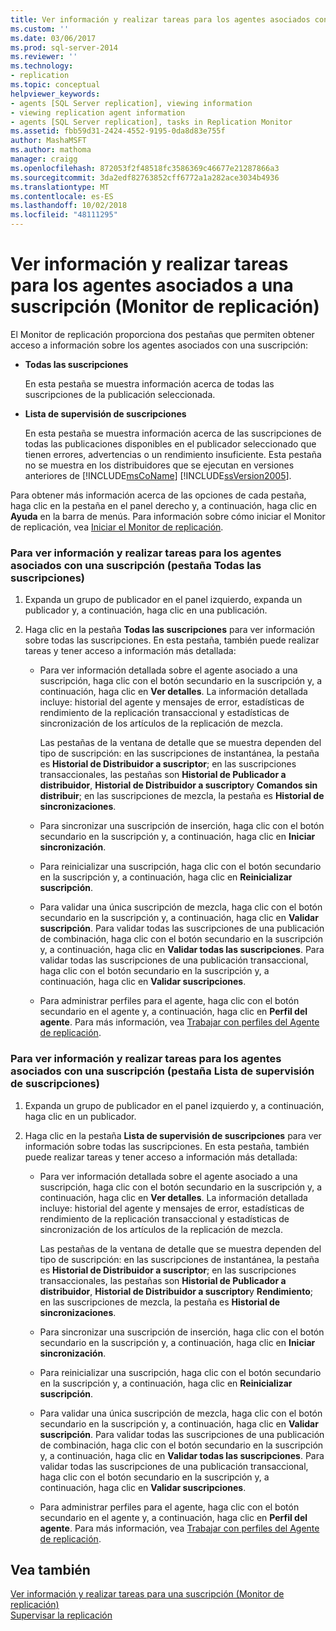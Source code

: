 ```yaml
---
title: Ver información y realizar tareas para los agentes asociados con una suscripción (Monitor de replicación) | Microsoft Docs
ms.custom: ''
ms.date: 03/06/2017
ms.prod: sql-server-2014
ms.reviewer: ''
ms.technology:
- replication
ms.topic: conceptual
helpviewer_keywords:
- agents [SQL Server replication], viewing information
- viewing replication agent information
- agents [SQL Server replication], tasks in Replication Monitor
ms.assetid: fbb59d31-2424-4552-9195-0da8d83e755f
author: MashaMSFT
ms.author: mathoma
manager: craigg
ms.openlocfilehash: 872053f2f48518fc3586369c46677e21287866a3
ms.sourcegitcommit: 3da2edf82763852cff6772a1a282ace3034b4936
ms.translationtype: MT
ms.contentlocale: es-ES
ms.lasthandoff: 10/02/2018
ms.locfileid: "48111295"
---
```

# <a name="view-information-and-perform-tasks-for-the-agents-associated-with-a-subscription-replication-monitor"></a>Ver información y realizar tareas para los agentes asociados a una suscripción (Monitor de replicación)
  El Monitor de replicación proporciona dos pestañas que permiten obtener acceso a información sobre los agentes asociados con una suscripción:  
  
-   **Todas las suscripciones**  
  
     En esta pestaña se muestra información acerca de todas las suscripciones de la publicación seleccionada.  
  
-   **Lista de supervisión de suscripciones**  
  
     En esta pestaña se muestra información acerca de las suscripciones de todas las publicaciones disponibles en el publicador seleccionado que tienen errores, advertencias o un rendimiento insuficiente. Esta pestaña no se muestra en los distribuidores que se ejecutan en versiones anteriores de [!INCLUDE[msCoName](../../../includes/msconame-md.md)] [!INCLUDE[ssVersion2005](../../../includes/ssversion2005-md.md)].  
  
 Para obtener más información acerca de las opciones de cada pestaña, haga clic en la pestaña en el panel derecho y, a continuación, haga clic en **Ayuda** en la barra de menús. Para información sobre cómo iniciar el Monitor de replicación, vea [Iniciar el Monitor de replicación](start-the-replication-monitor.md).  
  
### <a name="to-view-information-and-perform-tasks-for-the-agents-associated-with-a-subscription-all-subscriptions-tab"></a>Para ver información y realizar tareas para los agentes asociados con una suscripción (pestaña Todas las suscripciones)  
  
1.  Expanda un grupo de publicador en el panel izquierdo, expanda un publicador y, a continuación, haga clic en una publicación.  
  
2.  Haga clic en la pestaña **Todas las suscripciones** para ver información sobre todas las suscripciones. En esta pestaña, también puede realizar tareas y tener acceso a información más detallada:  
  
    -   Para ver información detallada sobre el agente asociado a una suscripción, haga clic con el botón secundario en la suscripción y, a continuación, haga clic en **Ver detalles**. La información detallada incluye: historial del agente y mensajes de error, estadísticas de rendimiento de la replicación transaccional y estadísticas de sincronización de los artículos de la replicación de mezcla.  
  
         Las pestañas de la ventana de detalle que se muestra dependen del tipo de suscripción: en las suscripciones de instantánea, la pestaña es **Historial de Distribuidor a suscriptor**; en las suscripciones transaccionales, las pestañas son **Historial de Publicador a distribuidor**, **Historial de Distribuidor a suscriptor**y **Comandos sin distribuir**; en las suscripciones de mezcla, la pestaña es **Historial de sincronizaciones**.  
  
    -   Para sincronizar una suscripción de inserción, haga clic con el botón secundario en la suscripción y, a continuación, haga clic en **Iniciar sincronización**.  
  
    -   Para reinicializar una suscripción, haga clic con el botón secundario en la suscripción y, a continuación, haga clic en **Reinicializar suscripción**.  
  
    -   Para validar una única suscripción de mezcla, haga clic con el botón secundario en la suscripción y, a continuación, haga clic en **Validar suscripción**. Para validar todas las suscripciones de una publicación de combinación, haga clic con el botón secundario en la suscripción y, a continuación, haga clic en **Validar todas las suscripciones**. Para validar todas las suscripciones de una publicación transaccional, haga clic con el botón secundario en la suscripción y, a continuación, haga clic en **Validar suscripciones**.  
  
    -   Para administrar perfiles para el agente, haga clic con el botón secundario en el agente y, a continuación, haga clic en **Perfil del agente**. Para más información, vea [Trabajar con perfiles del Agente de replicación](../agents/replication-agent-profiles.md).  
  
### <a name="to-view-information-and-perform-tasks-for-the-agents-associated-with-a-subscription-subscription-watch-list-tab"></a>Para ver información y realizar tareas para los agentes asociados con una suscripción (pestaña Lista de supervisión de suscripciones)  
  
1.  Expanda un grupo de publicador en el panel izquierdo y, a continuación, haga clic en un publicador.  
  
2.  Haga clic en la pestaña **Lista de supervisión de suscripciones** para ver información sobre todas las suscripciones. En esta pestaña, también puede realizar tareas y tener acceso a información más detallada:  
  
    -   Para ver información detallada sobre el agente asociado a una suscripción, haga clic con el botón secundario en la suscripción y, a continuación, haga clic en **Ver detalles**. La información detallada incluye: historial del agente y mensajes de error, estadísticas de rendimiento de la replicación transaccional y estadísticas de sincronización de los artículos de la replicación de mezcla.  
  
         Las pestañas de la ventana de detalle que se muestra dependen del tipo de suscripción: en las suscripciones de instantánea, la pestaña es **Historial de Distribuidor a suscriptor**; en las suscripciones transaccionales, las pestañas son **Historial de Publicador a distribuidor**, **Historial de Distribuidor a suscriptor**y **Rendimiento**; en las suscripciones de mezcla, la pestaña es **Historial de sincronizaciones**.  
  
    -   Para sincronizar una suscripción de inserción, haga clic con el botón secundario en la suscripción y, a continuación, haga clic en **Iniciar sincronización**.  
  
    -   Para reinicializar una suscripción, haga clic con el botón secundario en la suscripción y, a continuación, haga clic en **Reinicializar suscripción**.  
  
    -   Para validar una única suscripción de mezcla, haga clic con el botón secundario en la suscripción y, a continuación, haga clic en **Validar suscripción**. Para validar todas las suscripciones de una publicación de combinación, haga clic con el botón secundario en la suscripción y, a continuación, haga clic en **Validar todas las suscripciones**. Para validar todas las suscripciones de una publicación transaccional, haga clic con el botón secundario en la suscripción y, a continuación, haga clic en **Validar suscripciones**.  
  
    -   Para administrar perfiles para el agente, haga clic con el botón secundario en el agente y, a continuación, haga clic en **Perfil del agente**. Para más información, vea [Trabajar con perfiles del Agente de replicación](../agents/replication-agent-profiles.md).  
  
## <a name="see-also"></a>Vea también  
 [Ver información y realizar tareas para una suscripción &#40;Monitor de replicación&#41;](view-information-and-perform-tasks-for-a-subscription-replication-monitor.md)   
 [Supervisar la replicación](../monitoring-replication.md)  
  
  
